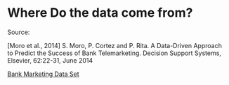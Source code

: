 
# Where Do the data come from?

Source:

[Moro et al., 2014] S. Moro, P. Cortez and P. Rita. A Data-Driven Approach to Predict the Success of Bank Telemarketing. Decision Support Systems, Elsevier, 62:22-31, June 2014

[Bank Marketing Data Set](https://archive.ics.uci.edu/ml/datasets/Bank+Marketing)
